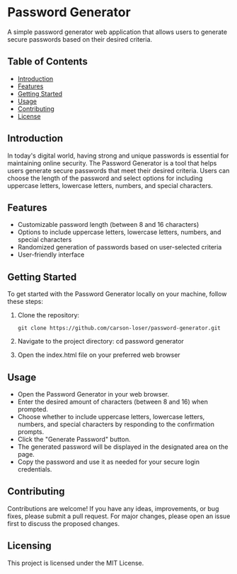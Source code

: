 # Password Generator

A simple password generator web application that allows users to generate secure passwords based on their desired criteria.

## Table of Contents

- [Introduction](#introduction)
- [Features](#features)
- [Getting Started](#getting-started)
- [Usage](#usage)
- [Contributing](#contributing)
- [License](#license)

## Introduction

In today's digital world, having strong and unique passwords is essential for maintaining online security. The Password Generator is a tool that helps users generate secure passwords that meet their desired criteria. Users can choose the length of the password and select options for including uppercase letters, lowercase letters, numbers, and special characters.

## Features

- Customizable password length (between 8 and 16 characters)
- Options to include uppercase letters, lowercase letters, numbers, and special characters
- Randomized generation of passwords based on user-selected criteria
- User-friendly interface

## Getting Started

To get started with the Password Generator locally on your machine, follow these steps:

1. Clone the repository:
   ```shell
   git clone https://github.com/carson-loser/password-generator.git

2. Navigate to the project directory: 
    cd password generator

3. Open the index.html file on your preferred web browser

## Usage
- Open the Password Generator in your web browser.
- Enter the desired amount of characters (between 8 and 16) when prompted.
- Choose whether to include uppercase letters, lowercase letters, numbers, and special characters by responding to the confirmation prompts.
- Click the "Generate Password" button.
- The generated password will be displayed in the designated area on the page.
- Copy the password and use it as needed for your secure login credentials.

## Contributing
Contributions are welcome! If you have any ideas, improvements, or bug fixes, please submit a pull request. For major changes, please open an issue first to discuss the proposed changes.

## Licensing 
This project is licensed under the MIT License. 